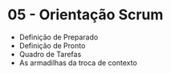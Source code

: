 # 05 - Orientação Scrum

- Definição de Preparado
- Definição de Pronto
- Quadro de Tarefas
- As armadilhas da troca de contexto
